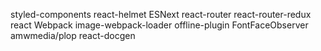 styled-components
react-helmet
ESNext
react-router
react-router-redux
react
Webpack
    image-webpack-loader
    offline-plugin
FontFaceObserver
amwmedia/plop
react-docgen